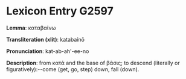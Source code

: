 # Lexicon Entry G2597

**Lemma**: καταβαίνω

**Transliteration (xlit)**: katabaínō

**Pronunciation**: kat-ab-ah'-ee-no

**Description**:
from κατά and the base of βάσις; to descend (literally or figuratively):--come (get, go, step) down, fall (down).
